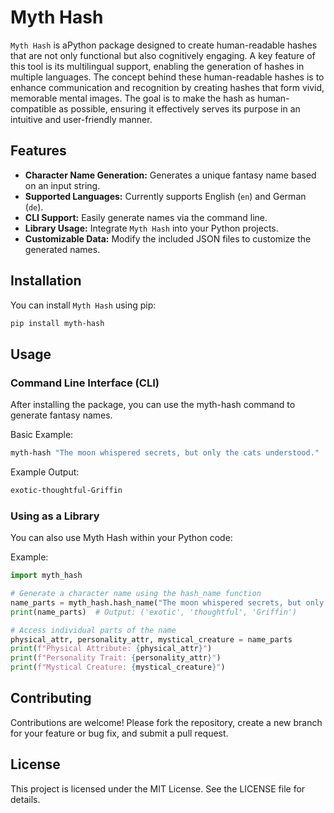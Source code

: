 # Myth Hash

`Myth Hash` is aPython package designed to create human-readable hashes that are not only functional but also cognitively engaging. A key feature of this tool is its multilingual support, enabling the generation of hashes in multiple languages. The concept behind these human-readable hashes is to enhance communication and recognition by creating hashes that form vivid, memorable mental images. The goal is to make the hash as human-compatible as possible, ensuring it effectively serves its purpose in an intuitive and user-friendly manner.
## Features

- **Character Name Generation:** Generates a unique fantasy name based on an input string.
- **Supported Languages:** Currently supports English (`en`) and German (`de`).
- **CLI Support:** Easily generate names via the command line.
- **Library Usage:** Integrate `Myth Hash` into your Python projects.
- **Customizable Data:** Modify the included JSON files to customize the generated names.

## Installation

You can install `Myth Hash` using pip:

```bash
pip install myth-hash
```

## Usage

### Command Line Interface (CLI)

After installing the package, you can use the myth-hash command to generate fantasy names.

Basic Example:
    
```bash
myth-hash "The moon whispered secrets, but only the cats understood." 
```
Example Output:
```bash
exotic-thoughtful-Griffin
```

### Using as a Library

You can also use Myth Hash within your Python code:

Example:
```python
import myth_hash

# Generate a character name using the hash_name function
name_parts = myth_hash.hash_name("The moon whispered secrets, but only the cats understood.", "en")
print(name_parts)  # Output: ('exotic', 'thoughtful', 'Griffin')

# Access individual parts of the name
physical_attr, personality_attr, mystical_creature = name_parts
print(f"Physical Attribute: {physical_attr}")
print(f"Personality Trait: {personality_attr}")
print(f"Mystical Creature: {mystical_creature}")
```

## Contributing

Contributions are welcome! Please fork the repository, create a new branch for your feature or bug fix, and submit a pull request.

## License

This project is licensed under the MIT License. See the LICENSE file for details.